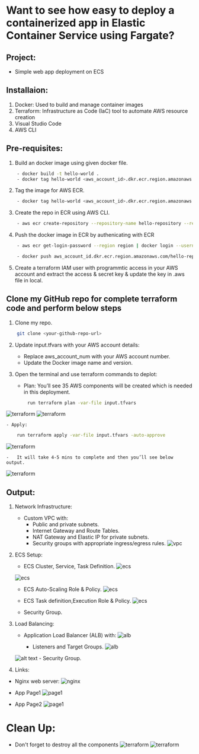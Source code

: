 # Want to see how easy to deploy a containerized app in Elastic Container Service using Fargate?

## Project: 
- Simple web app deployment on ECS

## Installaion:
1.	Docker: Used to build and manage container images
2.	Terraform: Infrastructure as Code (IaC) tool to automate AWS resource creation
3.	Visual Studio Code
4.  AWS CLI

## Pre-requisites:
1.	Build an docker image using given docker file.
```bash
    - docker build -t hello-world . 
    - docker tag hello-world <aws_account_id>.dkr.ecr.region.amazonaws.com/hello-repository
```
2.	Tag the image for AWS ECR.
```bash
    - docker tag hello-world <aws_account_id>.dkr.ecr.region.amazonaws.com/hello-repository
```

3.	Create the repo in ECR using AWS CLI.
```bash
    - aws ecr create-repository --repository-name hello-repository --region region
```

4.	Push the docker image in ECR by authenicating with ECR
```bash
    - aws ecr get-login-password --region region | docker login --username AWS --password-stdin aws_account_id.dkr.ecr.region.amazonaws.com
```
```bash
	- docker push aws_account_id.dkr.ecr.region.amazonaws.com/hello-repository
```

5.	Create a terraform IAM user with programmtic access in your AWS account and extract the access & secret key & update the key in .aws file in local.

## Clone my GitHub repo for complete terraform code and perform below steps
1.	Clone my repo.
```bash
    git clone <your-github-repo-url>
```
2.	Update input.tfvars with your AWS account details:
    -   Replace aws_account_num with your AWS account number.
    -   Update the Docker image name and version.

3.	Open the terminal and use terraform commands to deplot:
    - Plan: You’ll see 35 AWS components will be created which is needed in this deployment.
```bash
        run terraform plan -var-file input.tfvars
```
![terraform](./readme_images/terraform_plan.png)
![terraform](./readme_images/terraform_plan_output.png)

    - Apply: 
```bash
    run terraform apply -var-file input.tfvars -auto-approve
```
![terraform](./readme_images/terraform_apply.png)

    -   It will take 4-5 mins to complete and then you’ll see below output.
![terraform](./readme_images/terraform_apply_output.png)

## Output:
1. Network Infrastructure:

   -    Custom VPC with:
        -   Public and private subnets.
        -   Internet Gateway and Route Tables.
        -   NAT Gateway and Elastic IP for private subnets.
        -   Security groups with appropriate ingress/egress rules.
![vpc](./readme_images/vpc.png)

2. ECS Setup:

   -    ECS Cluster, Service, Task Definition.
   ![ecs](./readme_images/ecs_cluster.png)

   ![ecs](./readme_images/ecs_tasks.png)

   -    ECS Auto-Scaling Role & Policy.
   ![ecs](./readme_images/ecs_autoscalling.png)

   -    ECS Task definition,Execution Role & Policy.
   ![ecs](./readme_images/ecs_td.png)

   -    Security Group.

3. Load Balancing:

   -   Application Load Balancer (ALB) with:
   ![alb](./readme_images/alb.png)

       -   Listeners and Target Groups.
    ![alb](image.png)

    ![alt text](./readme_images/alb_rm.png)
       -   Security Group.


4. Links:
-   Nginx web server:
![nginx](./readme_images/nginx.png)

- App Page1
![page1](./readme_images/page1.png)

- App Page2
![page1](./readme_images/page2.png)


# Clean Up:
- Don't forget to destroy all the components
![terraform](./readme_images/terraform_destroy.png)
![terraform](./readme_images/terraform_destroy_output.png)